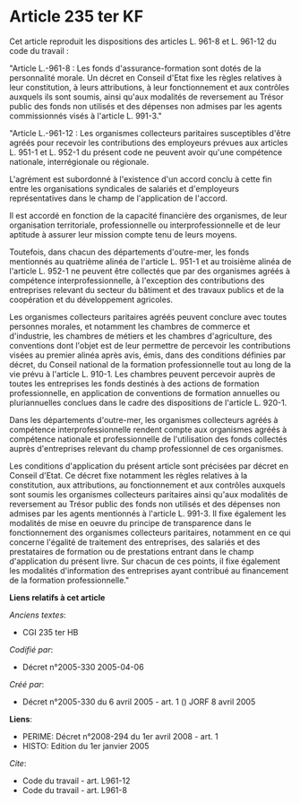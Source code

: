 # Article 235 ter KF

Cet article reproduit les dispositions des articles L. 961-8 et L. 961-12 du code du travail :

"Article L.-961-8 : Les fonds d'assurance-formation sont dotés de la personnalité morale. Un décret en Conseil d'Etat fixe
les règles relatives à leur constitution, à leurs attributions, à leur fonctionnement et aux contrôles auxquels ils sont
soumis, ainsi qu'aux modalités de reversement au Trésor public des fonds non utilisés et des dépenses non admises par les
agents commissionnés visés à l'article L. 991-3."

"Article L.-961-12 : Les organismes collecteurs paritaires susceptibles d'être agréés pour recevoir les contributions des
employeurs prévues aux articles L. 951-1 et L. 952-1 du présent code ne peuvent avoir qu'une compétence nationale,
interrégionale ou régionale.

L'agrément est subordonné à l'existence d'un accord conclu à cette fin entre les organisations syndicales de salariés et
d'employeurs représentatives dans le champ de l'application de l'accord.

Il est accordé en fonction de la capacité financière des organismes, de leur organisation territoriale, professionnelle ou
interprofessionnelle et de leur aptitude à assurer leur mission compte tenu de leurs moyens.

Toutefois, dans chacun des départements d'outre-mer, les fonds mentionnés au quatrième alinéa de l'article L. 951-1 et au
troisième alinéa de l'article L. 952-1 ne peuvent être collectés que par des organismes agréés à compétence
interprofessionnelle, à l'exception des contributions des entreprises relevant du secteur du bâtiment et des travaux publics
et de la coopération et du développement agricoles.

Les organismes collecteurs paritaires agréés peuvent conclure avec toutes personnes morales, et notamment les chambres de
commerce et d'industrie, les chambres de métiers et les chambres d'agriculture, des conventions dont l'objet est de leur
permettre de percevoir les contributions visées au premier alinéa après avis, émis, dans des conditions définies par décret,
du Conseil national de la formation professionnelle tout au long de la vie prévu à l'article L. 910-1. Les chambres peuvent
percevoir auprès de toutes les entreprises les fonds destinés à des actions de formation professionnelle, en application de
conventions de formation annuelles ou pluriannuelles conclues dans le cadre des dispositions de l'article L. 920-1.

Dans les départements d'outre-mer, les organismes collecteurs agréés à compétence interprofessionnelle rendent compte aux
organismes agréés à compétence nationale et professionnelle de l'utilisation des fonds collectés auprès d'entreprises
relevant du champ professionnel de ces organismes.

Les conditions d'application du présent article sont précisées par décret en Conseil d'Etat. Ce décret fixe notamment les
règles relatives à la constitution, aux attributions, au fonctionnement et aux contrôles auxquels sont soumis les organismes
collecteurs paritaires ainsi qu'aux modalités de reversement au Trésor public des fonds non utilisés et des dépenses non
admises par les agents mentionnés à l'article L. 991-3. Il fixe également les modalités de mise en oeuvre du principe de
transparence dans le fonctionnement des organismes collecteurs paritaires, notamment en ce qui concerne l'égalité de
traitement des entreprises, des salariés et des prestataires de formation ou de prestations entrant dans le champ
d'application du présent livre. Sur chacun de ces points, il fixe également les modalités d'information des entreprises ayant
contribué au financement de la formation professionnelle."

**Liens relatifs à cet article**

_Anciens textes_:

  - CGI 235 ter HB

_Codifié par_:

  - Décret n°2005-330 2005-04-06

_Créé par_:

  - Décret n°2005-330 du 6 avril 2005 - art. 1 () JORF 8 avril 2005

**Liens**:

  - PERIME: Décret n°2008-294 du 1er avril 2008 - art. 1
  - HISTO: Edition du 1er janvier 2005

_Cite_:

  - Code du travail - art. L961-12
  - Code du travail - art. L961-8
